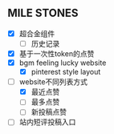 ## MILE STONES
 
- [x] 超合金组件
  - [ ] 历史记录
- [x] 基于一次性token的点赞
- [x] bgm feeling lucky website
  - [x] pinterest style layout
- [ ] website不同列表方式
  - [x] 最近点赞
  - [ ] 最多点赞
  - [ ] 新投稿点赞 
- [ ] 站内短评投稿入口